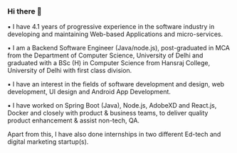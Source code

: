 ### Hi there 👋


▪️ I have 4.1 years of progressive experience in the software industry in developing and maintaining Web-based Applications and micro-services.

▪️ I am a Backend Software Engineer (Java/node.js), post-graduated in MCA from the Department of Computer Science, University of Delhi and graduated with a BSc (H) in Computer Science from Hansraj College, University of Delhi with first class division.

▪️ I have an interest in the fields of software development and design, web development, UI design and Android App Development.

▪️ I have worked on Spring Boot (Java), Node.js, AdobeXD and React.js, Docker and closely with product & business teams, to deliver quality product enhancement & assist non-tech, QA.

Apart from this, I have also done internships in two different Ed-tech and digital marketing startup(s).


